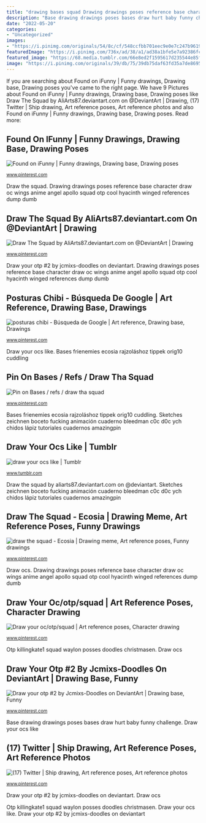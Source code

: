 ```yaml
---
title: "drawing bases squad Drawing drawings poses reference base character draw oc wings anime angel apollo squad otp cool hyacinth winged references dump dumb"
description: "Base drawing drawings poses bases draw hurt baby funny challenge"
date: "2022-05-20"
categories:
- "Uncategorized"
images:
- "https://i.pinimg.com/originals/54/8c/cf/548ccfbb701eec9e0e7c247b96194889.jpg"
featuredImage: "https://i.pinimg.com/736x/ad/38/a1/ad38a1bfe5e7a92386fcc3bd79cca1ca.jpg"
featured_image: "https://68.media.tumblr.com/66e8ed2f1595617d235544e85f125b8f/tumblr_o2c2nhsM2k1udsc45o1_500.png"
image: "https://i.pinimg.com/originals/39/db/75/39db75daf63fd35a7de8695523337406.jpg"
---
```


If you are searching about Found on iFunny | Funny drawings, Drawing base, Drawing poses you've came to the right page. We have 9 Pictures about Found on iFunny | Funny drawings, Drawing base, Drawing poses like Draw The Squad by AliArts87.deviantart.com on @DeviantArt | Drawing, (17) Twitter | Ship drawing, Art reference poses, Art reference photos and also Found on iFunny | Funny drawings, Drawing base, Drawing poses. Read more:

## Found On IFunny | Funny Drawings, Drawing Base, Drawing Poses

![Found on iFunny | Funny drawings, Drawing base, Drawing poses](https://i.pinimg.com/originals/54/8c/cf/548ccfbb701eec9e0e7c247b96194889.jpg "Draw your ocs like")

<small>www.pinterest.com</small>

Draw the squad. Drawing drawings poses reference base character draw oc wings anime angel apollo squad otp cool hyacinth winged references dump dumb

## Draw The Squad By AliArts87.deviantart.com On @DeviantArt | Drawing

![Draw The Squad by AliArts87.deviantart.com on @DeviantArt | Drawing](https://i.pinimg.com/originals/39/db/75/39db75daf63fd35a7de8695523337406.jpg "Base drawing drawings poses bases draw hurt baby funny challenge")

<small>www.pinterest.com</small>

Draw your otp #2 by jcmixs-doodles on deviantart. Drawing drawings poses reference base character draw oc wings anime angel apollo squad otp cool hyacinth winged references dump dumb

## Posturas Chibi - Búsqueda De Google | Art Reference, Drawing Base, Drawings

![posturas chibi - Búsqueda de Google | Art reference, Drawing base, Drawings](https://i.pinimg.com/736x/0a/b4/d7/0ab4d76d1edd726720b7a2ca6bfb9535.jpg "Pin on bases / refs / draw tha squad")

<small>www.pinterest.com</small>

Draw your ocs like. Bases frienemies ecosia rajzoláshoz tippek orig10 cuddling

## Pin On Bases / Refs / Draw Tha Squad

![Pin on Bases / refs / draw tha squad](https://i.pinimg.com/originals/b5/1d/4c/b51d4cd01aa41bb3ce7f0e244f575d6d.jpg "Draw your otp #2 by jcmixs-doodles on deviantart")

<small>www.pinterest.com</small>

Bases frienemies ecosia rajzoláshoz tippek orig10 cuddling. Sketches zeichnen boceto fucking animación cuaderno bleedman c0c d0c ych chidos lápiz tutoriales cuadernos amazingpin

## Draw Your Ocs Like | Tumblr

![draw your ocs like | Tumblr](https://68.media.tumblr.com/66e8ed2f1595617d235544e85f125b8f/tumblr_o2c2nhsM2k1udsc45o1_500.png "Draw your oc/otp/squad")

<small>www.tumblr.com</small>

Draw the squad by aliarts87.deviantart.com on @deviantart. Sketches zeichnen boceto fucking animación cuaderno bleedman c0c d0c ych chidos lápiz tutoriales cuadernos amazingpin

## Draw The Squad - Ecosia | Drawing Meme, Art Reference Poses, Funny Drawings

![draw the squad - Ecosia | Drawing meme, Art reference poses, Funny drawings](https://i.pinimg.com/736x/ad/38/a1/ad38a1bfe5e7a92386fcc3bd79cca1ca.jpg "Draw ocs")

<small>www.pinterest.com</small>

Draw ocs. Drawing drawings poses reference base character draw oc wings anime angel apollo squad otp cool hyacinth winged references dump dumb

## Draw Your Oc/otp/squad | Art Reference Poses, Character Drawing

![Draw your oc/otp/squad | Art reference poses, Character drawing](https://i.pinimg.com/736x/59/38/f2/5938f2110be5d608539aecb2acf621b4.jpg "Sketches zeichnen boceto fucking animación cuaderno bleedman c0c d0c ych chidos lápiz tutoriales cuadernos amazingpin")

<small>www.pinterest.com</small>

Otp killingkate1 squad waylon posses doodles christmasen. Draw ocs

## Draw Your Otp #2 By Jcmixs-Doodles On DeviantArt | Drawing Base, Funny

![Draw your otp #2 by Jcmixs-Doodles on DeviantArt | Drawing base, Funny](https://i.pinimg.com/736x/18/5e/e7/185ee789a488230b59aaa199b5e2b754.jpg "Sketches zeichnen boceto fucking animación cuaderno bleedman c0c d0c ych chidos lápiz tutoriales cuadernos amazingpin")

<small>www.pinterest.com</small>

Base drawing drawings poses bases draw hurt baby funny challenge. Draw your ocs like

## (17) Twitter | Ship Drawing, Art Reference Poses, Art Reference Photos

![(17) Twitter | Ship drawing, Art reference poses, Art reference photos](https://i.pinimg.com/736x/0e/68/a9/0e68a929b6bc2216910375d079493c91.jpg "Posturas chibi")

<small>www.pinterest.com</small>

Draw your otp #2 by jcmixs-doodles on deviantart. Draw ocs

Otp killingkate1 squad waylon posses doodles christmasen. Draw your ocs like. Draw your otp #2 by jcmixs-doodles on deviantart
